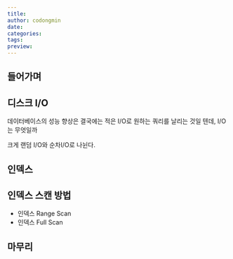 ```yaml
---
title: 
author: codongmin
date: 
categories: 
tags: 
preview:
---
```


## 들어가며


## 디스크 I/O

데이터베이스의 성능 향상은 결국에는 적은 I/O로 원하는 쿼리를 날리는 것일 텐데, I/O는 무엇일까 

크게 랜덤 I/O와 순차I/O로 나뉜다. 


## 인덱스  


## 인덱스 스캔 방법

- 인덱스 Range Scan
- 인덱스 Full Scan

## 마무리
